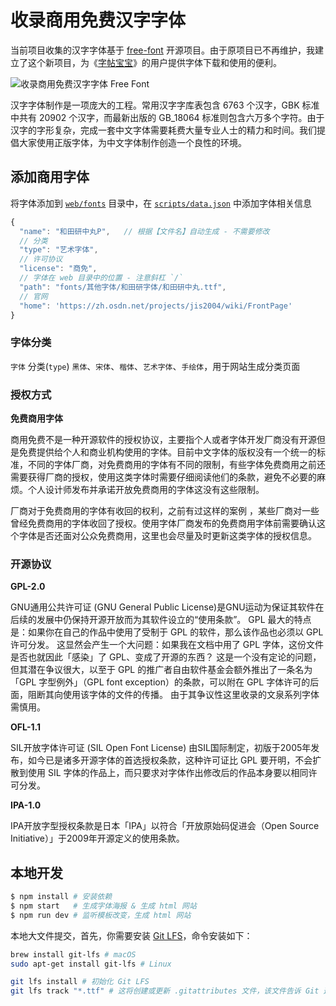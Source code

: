 收录商用免费汉字字体
===

当前项目收集的汉字字体基于 [free-font](https://github.com/wordshub/free-font) 开源项目。由于原项目已不再维护，我建立了这个新项目，为《[字帖宝宝](https://github.com/jaywcjlove/copybook-generator)》的用户提供字体下载和使用的便利。

![收录商用免费汉字字体 Free Font](https://github.com/user-attachments/assets/c692b55e-9946-4fb7-9a1d-e5fe8c60ea09)

汉字字体制作是一项庞大的工程。常用汉字字库表包含 6763 个汉字，GBK 标准中共有 20902 个汉字，而最新出版的 GB_18064 标准则包含六万多个字符。由于汉字的字形复杂，完成一套中文字体需要耗费大量专业人士的精力和时间。我们提倡大家使用正版字体，为中文字体制作创造一个良性的环境。

## 添加商用字体

将字体添加到 [`web/fonts`](./web/fonts/) 目录中，在 [`scripts/data.json`](./scripts/data.json) 中添加字体相关信息

```js
{
  "name": "和田研中丸P",   // 根据【文件名】自动生成 - 不需要修改
  // 分类
  "type": "艺术字体",
  // 许可协议
  "license": "商免",
  // 字体在 web 目录中的位置 - 注意斜杠 `/`
  "path": "fonts/其他字体/和田研字体/和田研中丸.ttf",
  // 官网
  "home": 'https://zh.osdn.net/projects/jis2004/wiki/FrontPage'
}
```

### 字体分类

`字体` 分类(`type`) `黑体`、`宋体`、`楷体`、`艺术字体`、`手绘体`，用于网站生成分类页面

### 授权方式

**免费商用字体**

商用免费不是一种开源软件的授权协议，主要指个人或者字体开发厂商没有开源但是免费提供给个人和商业机构使用的字体。目前中文字体的版权没有一个统一的标准，不同的字体厂商，对免费商用的字体有不同的限制，有些字体免费商用之前还需要获得厂商的授权，使用这类字体时需要仔细阅读他们的条款，避免不必要的麻烦。个人设计师发布并承诺开放免费商用的字体这没有这些限制。

厂商对于免费商用的字体有收回的权利，之前有过这样的案例 ，某些厂商对一些曾经免费商用的字体收回了授权。使用字体厂商发布的免费商用字体前需要确认这个字体是否还面对公众免费商用，这里也会尽量及时更新这类字体的授权信息。

### 开源协议

**GPL-2.0**

GNU通用公共许可证 (GNU General Public License)是GNU运动为保证其软件在后续的发展中仍保持开源开放而为其软件设立的“使用条款”。 GPL 最大的特点是：如果你在自己的作品中使用了受制于 GPL 的软件，那么该作品也必须以 GPL 许可分发。 这显然会产生一个大问题：如果我在文档中用了 GPL 字体，这份文件是否也就因此「感染」了 GPL、变成了开源的东西？ 这是一个没有定论的问题，但其潜在争议很大，以至于 GPL 的推广者自由软件基金会额外推出了一条名为「GPL 字型例外」（GPL font exception）的条款，可以附在 GPL 字体许可的后面，阻断其向使用该字体的文件的传播。 由于其争议性这里收录的文泉系列字体需慎用。

**OFL-1.1**

SIL开放字体许可证 (SIL Open Font License) 由SIL国际制定，初版于2005年发布，如今已是诸多开源字体的首选授权条款，这种许可证比 GPL 要开明，不会扩散到使用 SIL 字体的作品上，而只要求对字体作出修改后的作品本身要以相同许可分发。

**IPA-1.0**

IPA开放字型授权条款是日本「IPA」以符合「开放原始码促进会（Open Source Initiative）」于2009年开源定义的使用条款。

## 本地开发

```sh
$ npm install # 安装依赖
$ npm start   # 生成字体海报 & 生成 html 网站
$ npm run dev # 监听模板改变，生成 html 网站
```

本地大文件提交，首先，你需要安装 [Git LFS](https://git-lfs.com/)，命令安装如下：

```sh
brew install git-lfs # macOS
sudo apt-get install git-lfs # Linux

git lfs install # 初始化 Git LFS
git lfs track "*.ttf" # 这将创建或更新 .gitattributes 文件，该文件告诉 Git 这些文件应该由 Git LFS 管理
```